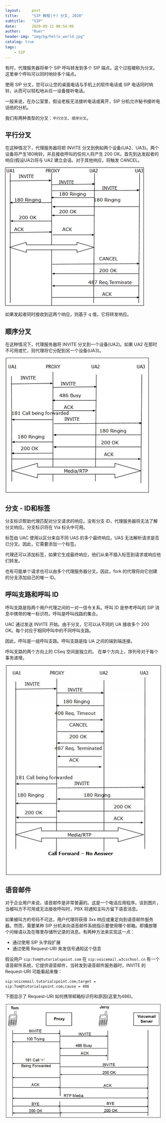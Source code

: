 ```yaml
---
layout:     post
title:      "SIP 教程(十) 分叉, 2020"
subtitle:   "SIP"
date:       2020-09-11 08:54:00
author:     "Ruer"
header-img: "img/bg/hello_world.jpg"
catalog: true
tags:
    - SIP
---
```


有时，代理服务器将单个 SIP 呼叫转发到多个 SIP 端点。这个过程被称为分叉。这里单个呼叫可以同时响铃多个端点。

使用 SIP 分叉，您可以让您的桌面电话与手机上的软件电话或 SIP 电话同时响铃，从而可以轻松地从任一设备接听电话。

一般来说，在办公室里，假设老板无法接听电话或离开，SIP 分机允许秘书接听电话他的分机。

我们有两种类型的分叉：`平行分叉`、`顺序分叉`。

## 平行分叉

在这种情况下，代理服务器将把 INVITE 分叉到例如两个设备(UA2、UA3)。两个设备将产生180响铃，并且接收呼叫的任何人将产生 200 OK。首先到达发起者的响应(假设UA2)将与 UA2 建立会话。对于其他响应，将触发 CANCEL。

![1](/img/SIP/平行分叉.jpg)

如果发起者同时接收到这两个响应，则基于 q 值，它将转发响应。

## 顺序分叉

在这种情况下，代理服务器将 INVITE 分叉到一个设备(UA2)。如果 UA2 在那时不可用或忙，则代理将它分配到另一个设备(UA3)。

![2](/img/SIP/顺序分叉.jpg)

## 分支 - ID和标签

分支标识帮助代理匹配对分叉请求的响应。没有分支 ID，代理服务器将无法了解分叉响应。分支标识将在 Via 标头中可用。

标签由 UAC 使用以区分来自不同 UAS 的多个最终响应。UAS 无法解析请求是否已分叉。因此，它需要添加一个标签。

代理还可以添加标签，如果它生成最终响应，他们从来不插入标签到请求或响应他们转发。

也有可能单个请求也可以由多个代理服务器分叉。因此，fork 的代理将向它创建的分支添加自己的唯一 ID。

## 呼叫支路和呼叫 ID

呼叫支路是指两个用户代理之间的一对一信令关系。呼叫 ID 是参考呼叫的 SIP 消息中携带的唯一标识符。呼叫是呼叫线路的集合。

UAC 通过发送 INVITE 开始。由于分叉，它可以从不同的 UA 接收多个 200 OK。每个对应于相同呼叫中的不同呼叫支路。

因此，呼叫是一组呼叫支路。呼叫支路是指 UA 之间的端到端连接。

呼叫支路的两个方向上的 CSeq 空间是独立的。 在单个方向上，序列号对于每个事务递增。

![3](/img/SIP/呼叫支路和呼叫ID.jpg)

## 语音邮件

对于企业用户来说，语音邮件是非常普遍的。这是一个电话应用程序。谈到图片，当被叫方不可用或无法接收呼叫时，PBX 将通知主叫方留下语音消息。

如果被叫方的号码不可达，用户代理将获得 3xx 响应或重定向到语音邮件服务器。然而，需要某种 SIP 分机来向语音邮件系统指示要使用哪个邮箱。即播放哪个问候语以及在哪里存储所记录的消息。有两种方法来实现这一点：

* 通过使用 SIP 头字段扩展
* 通过使用 Request-URI 来发信号通知这个信息

假设用户 `sip:Tom@tutorialspoint.com` 在 `sip:voicemail.w3cschool.cn` 有一个语音邮件系统，它提供语音邮件，当转发到语音邮件服务器时，INVITE 的 Request-URI 可能看起来像：

```
sip:voicemail.tutorialspoint.com;target = sip:Tom@tutorialspoint.com;cause = 486
```

下图显示了 Request-URI 如何携带邮箱标识符和原因(这里为486)。

![4](/img/SIP/语音邮件.jpg)
